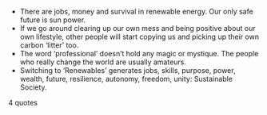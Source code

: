  - There are jobs, money and survival in renewable energy. Our only safe future is sun power.
 - If we go around clearing up our own mess and being positive about our own lifestyle, other people will start copying us and picking up their own carbon ‘litter’ too.
 - The word ‘professional’ doesn’t hold any magic or mystique. The people who really change the world are usually amateurs.
 - Switching to ‘Renewables’ generates jobs, skills, purpose, power, wealth, future, resilience, autonomy, freedom, unity: Sustainable Society.

4 quotes
